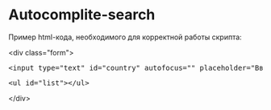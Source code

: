 # Autocomplite-search

Пример html-кода, необходимого для корректной работы скрипта:

<p>&lt;div class="form"&gt; 
<pre>&lt;input type="text" id="country" autofocus="" placeholder="Введите страну"&gt;</pre>
<pre>&lt;ul id="list"&gt;&lt/ul&gt;</pre>
&lt;/div&gt;</p>

